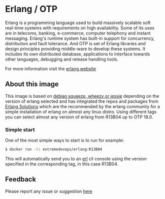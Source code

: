# Erlang / OTP

Erlang is a programming language used to build massively scalable soft real-time systems with requirements on high availability. Some of its uses are in telecoms, banking, e-commerce, computer telephony and instant messaging. Erlang's runtime system has built-in support for concurrency, distribution and fault tolerance. And OTP is set of Erlang libraries and design principles providing middle-ware to develop these systems. It includes its own distributed database, applications to interface towards other languages, debugging and release handling tools.

For more information visit the [erlang website](http://www.erlang.org/)

## About this image

This image is based on [debian squeeze, wheezy or jessie](https://hub.docker.com/_/debian/) depending on the version of erlang selected and has integrated the repos and packages from [Erlang Solutions](https://www.erlang-solutions.com) which are the recommended by the erlang community for a simple installation of erlang on almost any linux distro. Using different tags you can select almost any version of erlang from R13B04 up to OTP 18.0.

### Simple start
One of the most simple ways to start is to run for example:
```bash
$ docker run -ti extremedevops/erlang:R13B04
```
This will automatically send you to an [erl](http://www.erlang.org/doc/man/erl.html) cli console using the version specified in the corresponding tag, in this case R13B04.

## Feedback

Please report any issue or suggestion [here](https://github.com/extremedevops/docker_erlang/issues)
